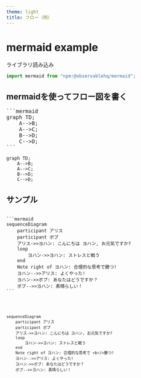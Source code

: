 ```yaml
---
theme: light
title: フロー（例）
---
```


# mermaid example

ライブラリ読み込み

```js echo
import mermaid from "npm:@observablehq/mermaid";
```

## mermaidを使ってフロー図を書く
<pre>
```mermaid 
graph TD;
    A-->B;
    A-->C;
    B-->D;
    C-->D;
```
</pre>

```mermaid 
graph TD;
    A-->B;
    A-->C;
    B-->D;
    C-->D;
```

## サンプル

<pre><code>
```mermaid 
sequenceDiagram
    participant アリス
    participant ボブ
    アリス->>ヨハン: こんにちは ヨハン, お元気ですか?
    loop 
        ヨハン->>ヨハン: ストレスと戦う
    end
    Note right of ヨハン: 合理的な思考で勝つ!
    ヨハン-->>アリス: よくやった!
    ヨハン->>ボブ: あなたはどうですか？
    ボブ-->>ヨハン: 素晴らしい！
```
</pre>

```mermaid 
sequenceDiagram
    participant アリス
    participant ボブ
    アリス->>ヨハン: こんにちは ヨハン, お元気ですか?
    loop 
        ヨハン->>ヨハン: ストレスと戦う
    end
    Note right of ヨハン: 合理的な思考で <br/>勝つ!
    ヨハン-->>アリス: よくやった!
    ヨハン->>ボブ: あなたはどうですか？
    ボブ-->>ヨハン: 素晴らしい！
```